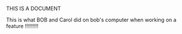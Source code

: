 THIS IS A DOCUMENT

This is what BOB and Carol did on bob's computer when working on a  feature !!!!!!!!!

